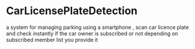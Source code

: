 # CarLicensePlateDetection
 a system for managing parking using a smartphone , scan car licence plate and check instantly if the car owner is subscribed or not depending on subscribed member list you provide it

